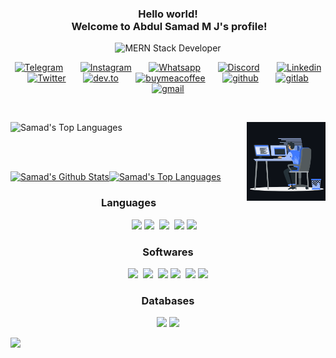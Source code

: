 <h3 align="center">
  Hello world!<br />
  <!--     <img src="https://abdulsamadmj.github.io/abdulsamadmj/assets/Earth.gif" width="24px">     -->
  &nbsp;Welcome to Abdul Samad M J's profile!
  <!--     <img src="https://github.com/abdulsamadmj/abdulsamadmj/blob/master/assets/Hi.gif" width="29px"> -->
</h3>

<p align="center">
  <!--   <em>
    I am a 3rd Year undergraduate from <b>Wmo Arts and Science College</b>, Wayanad, Kerala. 
  </em> -->
  <img
    src="https://readme-typing-svg.herokuapp.com/?lines=MERN+Stack+Developer;Hope+for+the+best,+prepare+for+the+worst&font=Fira%20Code&center=true&width=700&height=45&vCenter=true&size=22"
    alt="MERN Stack Developer">
</p>

<p align="center">
  <a target="_blank" href="https://t.me/abdul_samad_m_j"><img width="32px" alt="Telegram" title="Telegram"
      src="https://cdn-icons-png.flaticon.com/512/906/906377.png" /></a>
  &#8287;&#8287;&#8287;&#8287;&#8287;
  <a target="_blank" href="https://www.instagram.com/__mr__random_/"><img width="32px" alt="Instagram" title="Instagram"
      src="https://cdn-icons-png.flaticon.com/512/174/174855.png" /></a>
  &#8287;&#8287;&#8287;&#8287;&#8287;
  <a target="_blank" href="https://wa.me/+917012559910"><img width="32px" alt="Whatsapp" title="Whatsapp"
      src="https://cdn-icons-png.flaticon.com/512/220/220236.png" /></a>
  &#8287;&#8287;&#8287;&#8287;&#8287;
  <a target="_blank" href="https://discord.com/users/MrRandom#8827"><img width="32px" alt="Discord" title="Discord"
      src="https://www.freepnglogos.com/uploads/discord-logo-png/discord-logo-logodownload-download-logotipos-1.png" /></a>
  &#8287;&#8287;&#8287;&#8287;&#8287;
  <a target="_blank" href="https://www.linkedin.com/in/abdul-samad-m-j-9b8ba1187/"><img width="32px" alt="Linkedin"
      title="Linkedin" src="https://cdn-icons-png.flaticon.com/512/145/145807.png"></a>
  &#8287;&#8287;&#8287;&#8287;&#8287;
  <a target="_blank" href="https://twitter.com/abdulsamadmj"><img width="32px" alt="Twitter" title="Twitter"
      src="https://cdn-icons-png.flaticon.com/512/179/179342.png"></a>
  &#8287;&#8287;&#8287;&#8287;&#8287;
  <a target="_blank" href="https://dev.to/abdulsamadmj"><img width="32px" alt="dev.to" title="dev.to"
      src="https://cdn-icons-png.flaticon.com/512/5969/5969113.png" /></a>
  &#8287;&#8287;&#8287;&#8287;&#8287;
  <a target="_blank" href="https://www.buymeacoffee.com/abdulsamadmj"><img width="32px" alt="buymeacoffee"
      title="buymeacoffee" src="https://spiritedisle.ie/resources/uploads/2021/09/download1.png" /></a>
  &#8287;&#8287;&#8287;&#8287;&#8287;
  <a   href="hhttps://github.com/abdulsamadmj"><img width="32px" alt="github" title="github"
      src="https://img.icons8.com/color/48/000000/github--v1.png" /></a>
  &#8287;&#8287;&#8287;&#8287;&#8287;
  <a target="_blank" href="https://gitlab.com/abdulsamadmj"><img width="32px" alt="gitlab" title="gitlab"
      src="https://img.icons8.com/color/48/000000/gitlab.png" /></a>
  &#8287;&#8287;&#8287;&#8287;&#8287;
  <a target="_blank" href="mailto:mail.samad.mj@gmail.com"><img width="32px" alt="gmail" title="gmail"
      src="https://upload.wikimedia.org/wikipedia/commons/7/7e/Gmail_icon_%282020%29.svg"></a>
</p>

<br>

<a href="#"><img align="right" width="25%" height="25%" src="assets/coding.gif" /></a>

<img alt="Samad's Top Languages"
  src="https://github-readme-streak-stats.herokuapp.com?user=abdulsamadmj&theme=react&hide_border=true&bg_color=0D1117&date_format=M%20j%5B%2C%20Y%5D" />

<br>
<br>

<a href=""><img alt="Samad's Github Stats"
    src="https://github-readme-stats.vercel.app/api?username=abdulsamadmj&show_icons=true&count_private=true&theme=react&hide_border=true&bg_color=0D1117" /></a><a
  href=""><img alt="Samad's Top Languages"
    src="https://github-readme-stats.vercel.app/api/top-langs/?username=abdulsamadmj&langs_count=8&count_private=true&layout=compact&theme=react&hide_border=true&bg_color=0D1117" /></a>



<h3 align="center">Languages</h3>

<p align="center">
  <img src="https://img.icons8.com/color/48/000000/nodejs.png" />&nbsp;<img
    src="https://img.icons8.com/color/48/000000/javascript.png" />
  <!-- &nbsp;&nbsp;<img src="https://img.icons8.com/color/48/000000/python--v1.png"/> -->
  &nbsp;<img src="https://img.icons8.com/color/48/000000/react-native.png" />
  <!-- &nbsp;<img src="https://img.icons8.com/color/48/000000/php.png"/> -->
  &nbsp;<img src="https://img.icons8.com/color/48/000000/html-5.png" />&nbsp;<img
    src="https://img.icons8.com/color/48/000000/css3.png" />&nbsp;&nbsp;&nbsp;
</p>

<h3 align="center">Softwares</h3>

<p align="center">
  <img src="https://img.icons8.com/color/48/000000/figma.png" />&nbsp;
  <img src="https://img.icons8.com/fluency/50/000000/visual-studio-code-2019.png" />
  <!-- &nbsp;<img src="https://img.icons8.com/color/48/000000/nginx.png"/> -->
  &nbsp;<img src="https://img.icons8.com/color/48/000000/git.png" />
  <img src="https://img.icons8.com/color/48/000000/android-studio--v2.png" />&nbsp;
  <!-- <img src="https://img.icons8.com/color/48/000000/intellij-idea.png"/>&nbsp; -->
  <img src="https://img.icons8.com/color/48/000000/console.png" />&nbsp;<img
    src="https://img.icons8.com/color/48/000000/github--v1.png" />
</p>

<h3 align="center">Databases</h3>

<p align="center">
  <img src="https://img.icons8.com/color/48/000000/mongodb.png" />&nbsp;<img
    src="https://img.icons8.com/color/48/000000/mysql-logo.png" />
  <!-- &nbsp;<img src="https://img.icons8.com/color/48/000000/maria-db.png"/> -->
</p>

<p>
  <img src="https://activity-graph.herokuapp.com/graph?username=abdulsamadmj&theme=react-dark">
</p>

<!-- 
![Abdul Samad M J's github page views](https://komarev.com/ghpvc/?username=abdulsamadmj&color=brightgreen) -->

<br>

<!--
**abdulsamadmj/abdulsamadmj** is a ✨ _special_ ✨ repository because its `README.md` (this file) appears on your GitHub profile.

Here are some ideas to get you started:

- 🔭 I’m currently working on ...
- 🌱 I’m currently learning ...
- 👯 I’m looking to collaborate on ...
- 🤔 I’m looking for help with ...
- 💬 Ask me about ...
- 📫 How to reach me: ...
- 😄 Pronouns: ...
- ⚡ Fun fact: ...
-->
